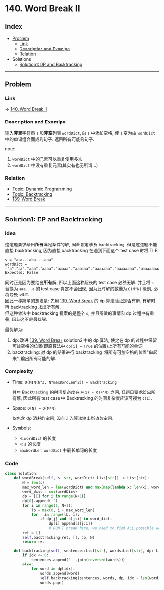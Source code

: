 # 140. Word Break II

## Index

- [Problem](#problem)
  - [Link](#Link)
  - [Description and Examlpe](#description-and-examlpe)
  - [Relation](#relation)
- Solutions
  - [Solution1: DP and Backtracking](#solution1-dp-and-backtracking)

----

## Problem

### Link

-> [140. Word Break II][1]

### Description and Examlpe

输入**非空**字符串 `s` 和**非空**列表 `wordDict`, 向 `s` 中添加空格, 使 `s` 变为由 `wordDict` 中的单词组合而成的句子. 返回所有可能的句子.

note:

1. `wordDict` 中的元素可以重复使用多次
2. `wordDict` 中没有重复元素(其实有也无所谓...)

### Relation

- [Topic: Dynamic Programming][2]
- [Topic: Backtracking][3]
- [139. Word Break][4]

----

## Solution1: DP and Backtracking

### Idea

这道题要求给出**所有**满足条件的解, 因此肯定涉及 backtracking. 但是这道题不能直接 backtracking, 因为直接 backtracking 在遇到下面这个 test case 时将 TLE:

```nohighlight
s = "aaa...aba....aaa"
wordDict = ["a","aa","aaa","aaaa","aaaaa","aaaaaa","aaaaaaa","aaaaaaaa","aaaaaaaaa","aaaaaaaaaa"]
Expected: False
```

同时正是因为要给出**所有**解, 所以上面这种超长的 test case 必然无解. 并且将 `s` 替换为 `aaa...a` 的 test
 case 肯定不会出现, 因为此时解的数量为 `O(M^N)` 级别, 必将导致 MLE.  
因此一种简单的想法是: 先用 [139. Word Break][3] 的 dp 算法验证是否有解, 有解时再 backtracking 求出所有解.  
但这种做法中 backtracking 搜索的是整个 `s`, 并且所做的事情和 dp 过程中有重叠, 因此这不是最优解.

最优解为:

1. dp: 改进 [139. Word Break][3] solution2 中的 dp 算法, 使之在 dp 的过程中保留可加空格的位置(即原算法中 `dp[i] = True` 的位置)上所有可能的单词.
2. backtracking: 对 dp 的结果进行 backtracking, 将所有可加空格的位置"串起来", 输出所有可能的解.

### Complexity

- Time: `O(MIN(N^3, N*maxWordLen^2)) + Backtracking`

    其中 Backtracking 的时间复杂度在 `O(1) ~ O(M^N)` 之间, 但题目要求给出所有解, 因此所有 test case 中 Backtracking 的时间复杂度应该可视为 `O(1)`.

- Space: `O(N) ~ O(M*N)`

    仅包含 dp 消耗的空间, 没有计入算法输出所占的空间.

- Symbols:
  - `M`: `wordDict` 的长度
  - `N`: `s` 的长度
  - `maxWordLen`: `wordDict` 中最长单词的长度

### Code

```python
class Solution:
    def wordBreak(self, s: str, wordDict: List[str]) -> List[str]:
        N = len(s)
        max_word_len = len(wordDict) and max(map(lambda x: len(x), wordDict))
        word_dict = set(wordDict)
        dp = [[] for i in range(N+1)]
        dp[0].append('')
        for i in range(1, N+1):
            lb = max(0, i - max_word_len)
            for j in range(lb, i):
                if dp[j] and s[j:i] in word_dict:
                    dp[i].append(s[j:i])
                    # DON'T break here, we need to find ALL possible words.
        ret = []
        self.backtracking(ret, [], dp, N)
        return ret

    def backtracking(self, sentences:List[str], words:List[str], dp: List[List[str]], idx: int):
        if idx <= 0:
            sentences.append(' '.join(reversed(words)))
        else:
            for word in dp[idx]:
                words.append(word)
                self.backtracking(sentences, words, dp, idx - len(word))
                words.pop()
```

[1]: https://leetcode.com/problems/word-break-ii/
[2]: ../topics/dynamic-programming.md
[3]: ../topics/backtracking.md
[4]: ./139.word-break.md
